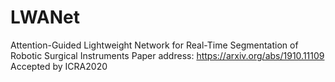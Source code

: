 # LWANet
Attention-Guided Lightweight Network for Real-Time Segmentation of Robotic Surgical Instruments	
Paper address: https://arxiv.org/abs/1910.11109
Accepted by ICRA2020
